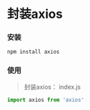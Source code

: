 # 封装axios

### 安装

`npm install axios`

### 使用

> 封装axios： index.js

```js
import axios from 'axios'
```